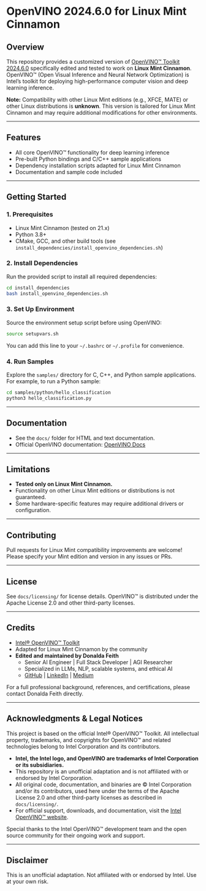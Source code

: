 # OpenVINO 2024.6.0 for Linux Mint Cinnamon

## Overview

This repository provides a customized version of [OpenVINO™ Toolkit 2024.6.0](https://www.intel.com/content/www/us/en/developer/tools/openvino-toolkit/overview.html) specifically edited and tested to work on **Linux Mint Cinnamon**. OpenVINO™ (Open Visual Inference and Neural Network Optimization) is Intel’s toolkit for deploying high-performance computer vision and deep learning inference.

**Note:** Compatibility with other Linux Mint editions (e.g., XFCE, MATE) or other Linux distributions is **unknown**. This version is tailored for Linux Mint Cinnamon and may require additional modifications for other environments.

---

## Features
- All core OpenVINO™ functionality for deep learning inference
- Pre-built Python bindings and C/C++ sample applications
- Dependency installation scripts adapted for Linux Mint Cinnamon
- Documentation and sample code included

---

## Getting Started

### 1. Prerequisites
- Linux Mint Cinnamon (tested on 21.x)
- Python 3.8+
- CMake, GCC, and other build tools (see `install_dependencies/install_openvino_dependencies.sh`)

### 2. Install Dependencies
Run the provided script to install all required dependencies:

```bash
cd install_dependencies
bash install_openvino_dependencies.sh
```

### 3. Set Up Environment
Source the environment setup script before using OpenVINO:

```bash
source setupvars.sh
```

You can add this line to your `~/.bashrc` or `~/.profile` for convenience.

### 4. Run Samples
Explore the `samples/` directory for C, C++, and Python sample applications. For example, to run a Python sample:

```bash
cd samples/python/hello_classification
python3 hello_classification.py
```

---

## Documentation
- See the `docs/` folder for HTML and text documentation.
- Official OpenVINO documentation: [OpenVINO Docs](https://docs.openvino.ai/)

---

## Limitations
- **Tested only on Linux Mint Cinnamon.**
- Functionality on other Linux Mint editions or distributions is not guaranteed.
- Some hardware-specific features may require additional drivers or configuration.

---

## Contributing
Pull requests for Linux Mint compatibility improvements are welcome! Please specify your Mint edition and version in any issues or PRs.

---

## License
See `docs/licensing/` for license details. OpenVINO™ is distributed under the Apache License 2.0 and other third-party licenses.

---

## Credits
- [Intel® OpenVINO™ Toolkit](https://github.com/openvinotoolkit/openvino)
- Adapted for Linux Mint Cinnamon by the community
- **Edited and maintained by Donalda Feith**
	- Senior AI Engineer | Full Stack Developer | AGI Researcher
	- Specialized in LLMs, NLP, scalable systems, and ethical AI
	- [GitHub](https://github.com/DonaldaFeith) | [LinkedIn](https://www.linkedin.com/in/donaldafeith/) | [Medium](https://medium.com/@donalda) 

For a full professional background, references, and certifications, please contact Donalda Feith directly.

---

## Acknowledgments & Legal Notices

This project is based on the official Intel® OpenVINO™ Toolkit. All intellectual property, trademarks, and copyrights for OpenVINO™ and related technologies belong to Intel Corporation and its contributors.

- **Intel, the Intel logo, and OpenVINO are trademarks of Intel Corporation or its subsidiaries.**
- This repository is an unofficial adaptation and is not affiliated with or endorsed by Intel Corporation.
- All original code, documentation, and binaries are © Intel Corporation and/or its contributors, used here under the terms of the Apache License 2.0 and other third-party licenses as described in `docs/licensing/`.
- For official support, downloads, and documentation, visit the [Intel OpenVINO™ website](https://www.intel.com/content/www/us/en/developer/tools/openvino-toolkit/overview.html).

Special thanks to the Intel OpenVINO™ development team and the open source community for their ongoing work and support.

---

## Disclaimer
This is an unofficial adaptation. Not affiliated with or endorsed by Intel. Use at your own risk.
